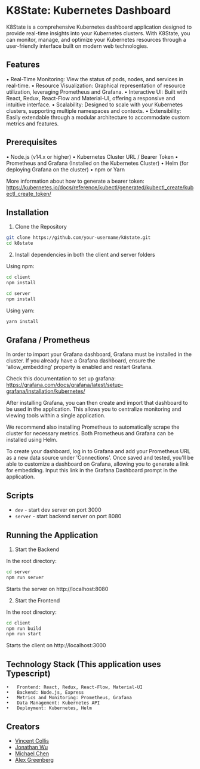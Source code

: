 # K8State: Kubernetes Dashboard

K8State is a comprehensive Kubernetes dashboard application designed to provide real-time insights into your Kubernetes clusters. With K8State, you can monitor, manage, and optimize your Kubernetes resources through a user-friendly interface built on modern web technologies.

## Features

• Real-Time Monitoring: View the status of pods, nodes, and services in real-time.
• Resource Visualization: Graphical representation of resource utilization, leveraging Prometheus and Grafana.
• Interactive UI: Built with React, Redux, React-Flow and Material-UI, offering a responsive and intuitive interface.
• Scalability: Designed to scale with your Kubernetes clusters, supporting multiple namespaces and contexts.
• Extensibility: Easily extendable through a modular architecture to accommodate custom metrics and features.

## Prerequisites

• Node.js (v14.x or higher)
• Kubernetes Cluster URL / Bearer Token
• Prometheus and Grafana (Installed on the Kubernetes Cluster)
• Helm (for deploying Grafana on the cluster)
• npm or Yarn

More information about how to generate a bearer token:
https://kubernetes.io/docs/reference/kubectl/generated/kubectl_create/kubectl_create_token/

## Installation

1. Clone the Repository

```sh
git clone https://github.com/your-username/k8state.git
cd k8state
```

2. Install dependencies in both the client and server folders

Using npm:

```sh
cd client
npm install

cd server
npm install

```

Using yarn:

```sh
yarn install
```

## Grafana / Prometheus

In order to import your Grafana dashboard, Grafana must be installed in the
cluster. If you already have a Grafana dashboard, ensure the 'allow_embedding'
property is enabled and restart Grafana.

Check this documentation to set up grafana:
https://grafana.com/docs/grafana/latest/setup-grafana/installation/kubernetes/

After installing Grafana, you can then create and import that dashboard to be
used in the application. This allows you to centralize monitoring and viewing
tools within a single application.

We recommend also installing Prometheus to automatically scrape
the cluster for necessary metrics. Both Prometheus and Grafana can be installed
using Helm.

To create your dashboard, log in to Grafana and add your Prometheus URL as a new
data source under 'Connections'. Once saved and tested, you'll be able to
customize a dashboard on Grafana, allowing you to generate a link for embedding.
Input this link in the Grafana Dashboard prompt in the application.

## Scripts

- `dev` - start dev server on port 3000
- `server` - start backend server on port 8080

## Running the Application

1. Start the Backend

In the root directory:

```sh
cd server
npm run server
```

Starts the server on http://localhost:8080

2. Start the Frontend

In the root directory:

```sh
cd client
npm run build
npm run start
```

Starts the client on http://localhost:3000

## Technology Stack (This application uses Typescript)

    •	Frontend: React, Redux, React-Flow, Material-UI
    •	Backend: Node.js, Express
    •	Metrics and Monitoring: Prometheus, Grafana
    •	Data Management: Kubernetes API
    •	Deployment: Kubernetes, Helm

## Creators

- [Vincent Collis](https://github.com/VincentCollis)
- [Jonathan Wu](https://github.com/Jon-Wu1)
- [Michael Chen](https://github.com/mochamochaccino)
- [Alex Greenberg](https://github.com/AlexG0718)
